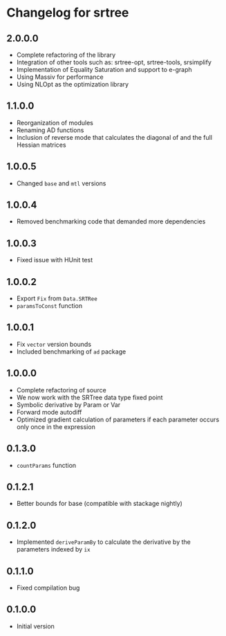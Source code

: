 # Changelog for srtree

## 2.0.0.0 

- Complete refactoring of the library
- Integration of other tools such as: srtree-opt, srtree-tools, srsimplify
- Implementation of Equality Saturation and support to e-graph 
- Using Massiv for performance 
- Using NLOpt as the optimization library 

## 1.1.0.0

- Reorganization of modules
- Renaming AD functions
- Inclusion of reverse mode that calculates the diagonal of and the full Hessian matrices

## 1.0.0.5

- Changed `base` and `mtl` versions

## 1.0.0.4

- Removed benchmarking code that demanded more dependencies

## 1.0.0.3

- Fixed issue with HUnit test

## 1.0.0.2

- Export `Fix` from `Data.SRTRee`
- `paramsToConst` function

## 1.0.0.1

- Fix `vector` version bounds
- Included benchmarking of `ad` package

## 1.0.0.0

- Complete refactoring of source
- We now work with the SRTree data type fixed point
- Symbolic derivative by Param or Var
- Forward mode autodiff
- Optimized gradient calculation of parameters if each parameter occurs only once in the expression

## 0.1.3.0

- `countParams` function

## 0.1.2.1

- Better bounds for base (compatible with stackage nightly)

## 0.1.2.0

- Implemented `deriveParamBy` to calculate the derivative by the parameters indexed by `ix`

## 0.1.1.0

- Fixed compilation bug

## 0.1.0.0

- Initial version
